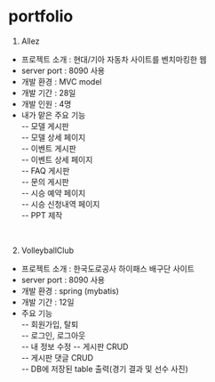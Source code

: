 # portfolio
1) Allez <br> 
- 프로젝트 소개 : 현대/기아 자동차 사이트를 벤치마킹한 웹  <br>
- server port : 8090 사용  <br>
- 개발 환경 : MVC model
- 개발 기간 : 28일  <br>
- 개발 인원 : 4명  <br>
- 내가 맡은 주요 기능  <br> 
  -- 모델 게시판  <br>
  -- 모델 상세 페이지  <br>
  -- 이벤트 게시판  <br>
  -- 이벤트 상세 페이지  <br>
  -- FAQ 게시판  <br>
  -- 문의 게시판  <br>
  -- 시승 예약 페이지  <br>
  -- 시승 신청내역 페이지  <br>
  -- PPT 제작  <br>
  
<br>

2) VolleyballClub <br>
- 프로젝트 소개 : 한국도로공사 하이패스 배구단 사이트 <br>
- server port : 8090 사용 <br>
- 개발 환경 : spring (mybatis) <br>
- 개발 기간 : 12일 <br>
- 주요 기능 <br>
  -- 회원가입, 탈퇴 <br>
  -- 로그인, 로그아웃 <br>
  -- 내 정보 수정
  -- 게시판 CRUD <br>
  -- 게시판 댓글 CRUD <br>
  -- DB에 저장된 table 출력(경기 결과 및 선수 사진) <br> 
   

